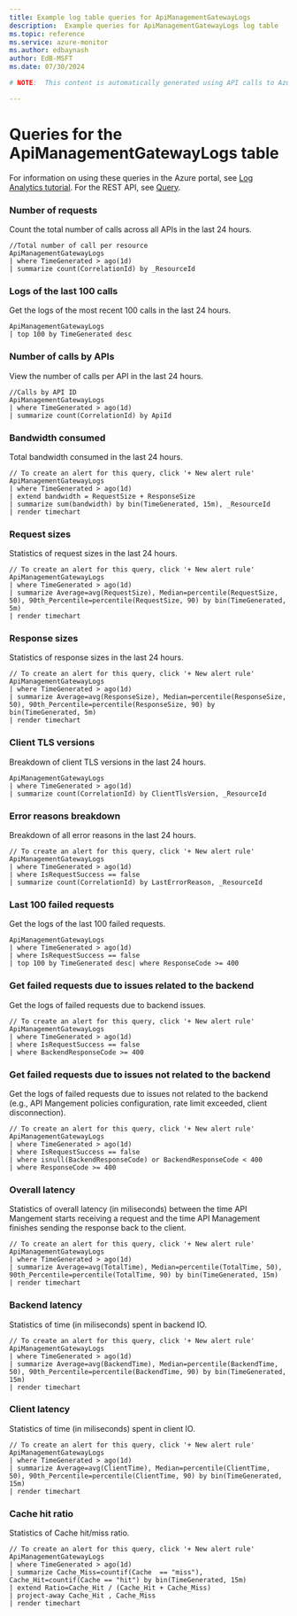 ```yaml
---
title: Example log table queries for ApiManagementGatewayLogs
description:  Example queries for ApiManagementGatewayLogs log table
ms.topic: reference
ms.service: azure-monitor
ms.author: edbaynash
author: EdB-MSFT
ms.date: 07/30/2024

# NOTE:  This content is automatically generated using API calls to Azure. Any edits made on these files will be overwritten in the next run of the script. 

---
```


# Queries for the ApiManagementGatewayLogs table

For information on using these queries in the Azure portal, see [Log Analytics tutorial](/azure/azure-monitor/logs/log-analytics-tutorial). For the REST API, see [Query](/rest/api/loganalytics/query).


### Number of requests  


Count the total number of calls across all APIs in the last 24 hours.  

```query
//Total number of call per resource
ApiManagementGatewayLogs
| where TimeGenerated > ago(1d)
| summarize count(CorrelationId) by _ResourceId 
```



### Logs of the last 100 calls  


Get the logs of the most recent 100 calls in the last 24 hours.  

```query
ApiManagementGatewayLogs
| top 100 by TimeGenerated desc 
```



### Number of calls by APIs  


View the number of calls per API in the last 24 hours.  

```query
//Calls by API ID
ApiManagementGatewayLogs
| where TimeGenerated > ago(1d)
| summarize count(CorrelationId) by ApiId
```



### Bandwidth consumed  


Total bandwidth consumed in the last 24 hours.  

```query
// To create an alert for this query, click '+ New alert rule'
ApiManagementGatewayLogs
| where TimeGenerated > ago(1d)
| extend bandwidth = RequestSize + ResponseSize 
| summarize sum(bandwidth) by bin(TimeGenerated, 15m), _ResourceId 
| render timechart 
```



### Request sizes  


Statistics of request sizes in the last 24 hours.  

```query
// To create an alert for this query, click '+ New alert rule'
ApiManagementGatewayLogs
| where TimeGenerated > ago(1d)
| summarize Average=avg(RequestSize), Median=percentile(RequestSize, 50), 90th_Percentile=percentile(RequestSize, 90) by bin(TimeGenerated, 5m) 
| render timechart 
```



### Response sizes  


Statistics of response sizes in the last 24 hours.  

```query
// To create an alert for this query, click '+ New alert rule'
ApiManagementGatewayLogs
| where TimeGenerated > ago(1d)
| summarize Average=avg(ResponseSize), Median=percentile(ResponseSize, 50), 90th_Percentile=percentile(ResponseSize, 90) by bin(TimeGenerated, 5m) 
| render timechart 
```



### Client TLS versions  


Breakdown of client TLS versions in the last 24 hours.  

```query
ApiManagementGatewayLogs
| where TimeGenerated > ago(1d)
| summarize count(CorrelationId) by ClientTlsVersion, _ResourceId 
```



### Error reasons breakdown  


Breakdown of all error reasons in the last 24 hours.  

```query
// To create an alert for this query, click '+ New alert rule'
ApiManagementGatewayLogs
| where TimeGenerated > ago(1d)
| where IsRequestSuccess == false
| summarize count(CorrelationId) by LastErrorReason, _ResourceId
```



### Last 100 failed requests  


Get the logs of the last 100 failed requests.  

```query
ApiManagementGatewayLogs
| where TimeGenerated > ago(1d)
| where IsRequestSuccess == false
| top 100 by TimeGenerated desc| where ResponseCode >= 400
```



### Get failed requests due to issues related to the backend  


Get the logs of failed requests due to backend issues.  

```query
// To create an alert for this query, click '+ New alert rule'
ApiManagementGatewayLogs
| where TimeGenerated > ago(1d)
| where IsRequestSuccess == false
| where BackendResponseCode >= 400
```



### Get failed requests due to issues not related to the backend  


Get the logs of failed requests due to issues not related to the backend (e.g., API Mangement policies configuration, rate limit exceeded, client disconnection).  

```query
// To create an alert for this query, click '+ New alert rule'
ApiManagementGatewayLogs
| where TimeGenerated > ago(1d)
| where IsRequestSuccess == false
| where isnull(BackendResponseCode) or BackendResponseCode < 400
| where ResponseCode >= 400
```



### Overall latency  


Statistics of overall latency (in miliseconds) between the time API Mangement starts receiving a request and the time API Management finishes sending the response back to the client.  

```query
// To create an alert for this query, click '+ New alert rule'
ApiManagementGatewayLogs
| where TimeGenerated > ago(1d)
| summarize Average=avg(TotalTime), Median=percentile(TotalTime, 50), 90th_Percentile=percentile(TotalTime, 90) by bin(TimeGenerated, 15m) 
| render timechart 
```



### Backend latency  


Statistics of time (in miliseconds) spent in backend IO.  

```query
// To create an alert for this query, click '+ New alert rule'
ApiManagementGatewayLogs
| where TimeGenerated > ago(1d)
| summarize Average=avg(BackendTime), Median=percentile(BackendTime, 50), 90th_Percentile=percentile(BackendTime, 90) by bin(TimeGenerated, 15m) 
| render timechart 
```



### Client latency  


Statistics of time (in miliseconds) spent in client IO.  

```query
// To create an alert for this query, click '+ New alert rule'
ApiManagementGatewayLogs
| where TimeGenerated > ago(1d)
| summarize Average=avg(ClientTime), Median=percentile(ClientTime, 50), 90th_Percentile=percentile(ClientTime, 90) by bin(TimeGenerated, 15m) 
| render timechart 
```



### Cache hit ratio  


Statistics of Cache hit/miss ratio.  

```query
// To create an alert for this query, click '+ New alert rule'
ApiManagementGatewayLogs
| where TimeGenerated > ago(1d)
| summarize Cache_Miss=countif(Cache  == "miss"), Cache_Hit=countif(Cache == "hit") by bin(TimeGenerated, 15m)
| extend Ratio=Cache_Hit / (Cache_Hit + Cache_Miss)
| project-away Cache_Hit , Cache_Miss 
| render timechart 
```

